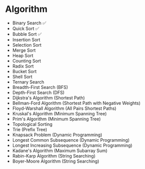 
# Algorithm 

- Binary Search ✅
- Quick Sort ✅
- Bubble Sort ✅
- Insertion Sort
- Selection Sort
- Merge Sort
- Heap Sort
- Counting Sort
- Radix Sort
- Bucket Sort
- Shell Sort
- Ternary Search
- Breadth-First Search (BFS)
- Depth-First Search (DFS)
- Dijkstra's Algorithm (Shortest Path)
- Bellman-Ford Algorithm (Shortest Path with Negative Weights)
- Floyd-Warshall Algorithm (All Pairs Shortest Paths)
- Kruskal's Algorithm (Minimum Spanning Tree)
- Prim's Algorithm (Minimum Spanning Tree)
- Topological Sorting
- Trie (Prefix Tree)
- Knapsack Problem (Dynamic Programming)
- Longest Common Subsequence (Dynamic Programming)
- Longest Increasing Subsequence (Dynamic Programming)
- Kadane's Algorithm (Maximum Subarray Sum)
- Rabin-Karp Algorithm (String Searching)
- Boyer-Moore Algorithm (String Searching)
